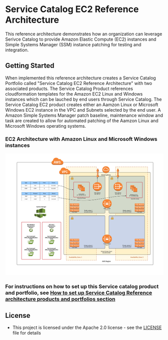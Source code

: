 # Service Catalog EC2 Reference Architecture

This reference architecture demonstrates how an organization can leverage Serivce Catalog to provide Amazon Elastic Compute (EC2) instances and Simple Systems Manager (SSM) instance patching for testing and integration.

## Getting Started

When implemented this reference architecture creates a Service Catalog Portfolio called "Service Catalog EC2 Reference Architecture" with two associated products.  The Service Catalog Product references cloudformation templates for the Amazon EC2 Linux and Windows instances which can be lauched by end users through Service Catalog.  The Service Catalog EC2 product creates either an Aamzon Linux or Microsoft Windows EC2 instance in the VPC and Subnets selected by the end user.  A Amazon Simple Systems Manager patch baseline, maintenance window and task are created to allow for automated patching of the Aamzon Linux and Microsoft Windows operating systems.

### EC2 Architecture with Amazon Linux and Microsoft Windows instances

![sc-ec2-ra-architecture.png](sc-ec2-ra-architecture.png)

### For instructions on how to set up this Service catalog product and portfolio, see [How to set up Service Catalog Reference architecture products and portfolios section](https://github.com/aws-samples/aws-service-catalog-reference-architectures)

## License

* This project is licensed under the Apache 2.0 license - see the [LICENSE](LICENSE) file for details

 
